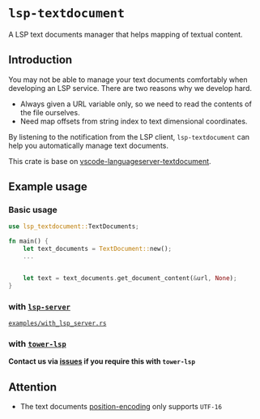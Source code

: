 # `lsp-textdocument`

A LSP text documents manager that helps mapping of textual content.

## Introduction

You may not be able to manage your text documents comfortably when developing an LSP service. There are two reasons why we develop hard.

- Always given a URL variable only, so we need to read the contents of the file ourselves.
- Need map offsets from string index to text dimensional coordinates.

By listening to the notification from the LSP client, `lsp-textdocument` can help you automatically manage text documents.

This crate is base on [vscode-languageserver-textdocument](https://github.com/microsoft/vscode-languageserver-node/tree/main/textDocument).

## Example usage

### Basic usage

```rust
use lsp_textdocument::TextDocuments;

fn main() {
    let text_documents = TextDocument::new();
    ...


    let text = text_documents.get_document_content(&url, None);
}
```

### with [`lsp-server`](https://github.com/rust-analyzer/lsp-server)

[`examples/with_lsp_server.rs`](/examples/with_lsp_server.rs)

### with [`tower-lsp`](https://github.com/ebkalderon/tower-lsp)

**Contact us via [issues](https://github.com/GiveMe-A-Name/lsp-textdocument/issues) if you require this with `tower-lsp`**

## Attention

- The text documents [position-encoding](https://microsoft.github.io/language-server-protocol/specifications/lsp/3.17/specification/#positionEncodingKind) only supports `UTF-16`

